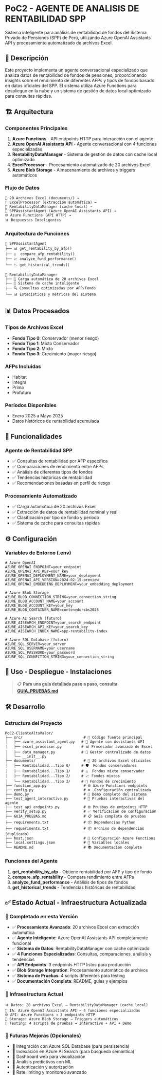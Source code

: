 # PoC2 - AGENTE DE ANALISIS DE RENTABILIDAD SPP

Sistema inteligente para análisis de rentabilidad de fondos del Sistema Privado de Pensiones (SPP) de Perú, utilizando Azure OpenAI Assistants API y procesamiento automatizado de archivos Excel.

## 🎯 Descripción

Este proyecto implementa un agente conversacional especializado que analiza datos de rentabilidad de fondos de pensiones, proporcionando insights sobre el rendimiento de diferentes AFPs y tipos de fondos basado en datos oficiales del SPP. El sistema utiliza Azure Functions para despliegue en la nube y un sistema de gestión de datos local optimizado para consultas rápidas.

## 🏗️ Arquitectura

### Componentes Principales

1. **Azure Functions** - API endpoints HTTP para interacción con el agente
2. **Azure OpenAI Assistants API** - Agente conversacional con 4 funciones especializadas
3. **RentabilityDataManager** - Sistema de gestión de datos con cache local optimizado
4. **ExcelProcessor** - Procesamiento automatizado de 20 archivos Excel
5. **Azure Blob Storage** - Almacenamiento de archivos y triggers automáticos

### Flujo de Datos

```
📁 20 Archivos Excel (documents/) → 
🔄 ExcelProcessor (extracción automática) → 
💾 RentabilityDataManager (cache local) → 
🤖 SPPAssistantAgent (Azure OpenAI Assistants API) → 
🌐 Azure Functions (API HTTP) → 
📊 Respuestas Inteligentes
```

### Arquitectura de Funciones

```
🎯 SPPAssistantAgent
├── 📊 get_rentability_by_afp()
├── ⚖️  compare_afp_rentability()
├── 📈 analyze_fund_performance()
└── 📉 get_historical_trends()

🔧 RentabilityDataManager
├── 📁 Carga automática de 20 archivos Excel
├── 💾 Sistema de cache inteligente
├── 🔍 Consultas optimizadas por AFP/Fondo
└── 📊 Estadísticas y métricas del sistema
```

## 📊 Datos Procesados

### Tipos de Archivos Excel
- **Fondo Tipo 0**: Conservador (menor riesgo)
- **Fondo Tipo 1**: Mixto Conservador
- **Fondo Tipo 2**: Mixto
- **Fondo Tipo 3**: Crecimiento (mayor riesgo)

### AFPs Incluidas
- Habitat
- Integra
- Prima
- Profuturo

### Períodos Disponibles
- Enero 2025 a Mayo 2025
- Datos históricos de rentabilidad acumulada

## 🚀 Funcionalidades

### Agente de Rentabilidad SPP
- ✅ Consultas de rentabilidad por AFP específica
- ✅ Comparaciones de rendimiento entre AFPs
- ✅ Análisis de diferentes tipos de fondos
- ✅ Tendencias históricas de rentabilidad
- ✅ Recomendaciones basadas en perfil de riesgo

### Procesamiento Automatizado
- ✅ Carga automática de 20 archivos Excel
- ✅ Extracción de datos de rentabilidad nominal y real
- ✅ Clasificación por tipo de fondo y período
- ✅ Sistema de cache para consultas rápidas

## ⚙️ Configuración

### Variables de Entorno (.env)

```env
# Azure OpenAI
AZURE_OPENAI_ENDPOINT=your_endpoint
AZURE_OPENAI_API_KEY=your_key
AZURE_OPENAI_DEPLOYMENT_NAME=your_deployment
AZURE_OPENAI_API_VERSION=2024-02-15-preview
AZURE_OPENAI_EMBEDDING_DEPLOYMENT=your_embedding_deployment

# Azure Blob Storage
AZURE_BLOB_CONNECTION_STRING=your_connection_string
AZURE_BLOB_ACCOUNT_NAME=your_account
AZURE_BLOB_ACCOUNT_KEY=your_key
AZURE_BLOB_CONTAINER_NAME=contenedorsbs2025

# Azure AI Search (futuro)
AZURE_AISEARCH_ENDPOINT=your_search_endpoint
AZURE_AISEARCH_API_KEY=your_search_key
AZURE_AISEARCH_INDEX_NAME=spp-rentability-index

# Azure SQL Database (futuro)
AZURE_SQL_SERVER=your_server
AZURE_SQL_USERNAME=your_username
AZURE_SQL_PASSWORD=your_password
AZURE_SQL_CONNECTION_STRING=your_connection_string
```


## 📖 Uso - Despliegue - Instalaciones

> 📋 **Para una guía detallada paso a paso, consulta [GUIA_PRUEBAS.md](GUIA_PRUEBAS.md)**


## 🛠️ Desarrollo

### Estructura del Proyecto

```
PoC2-ClienteAltoValor/
├── src/                            # 🔧 Código fuente principal
│   ├── azure_assistant_agent.py   # 🤖 Agente con Assistants API
│   ├── excel_processor.py         # 📊 Procesador avanzado de Excel
│   ├── data_manager.py            # 💾 Gestor centralizado de datos
│   └── __init__.py
├── documents/                      # 📁 20 archivos Excel oficiales
│   ├── Rentabilidad...Tipo 0/     # 🛡️  Fondos conservadores
│   ├── Rentabilidad...Tipo 1/     # ⚖️  Fondos mixto conservador
│   ├── Rentabilidad...Tipo 2/     # 📈 Fondos mixtos
│   └── Rentabilidad...Tipo 3/     # 🚀 Fondos de crecimiento
├── function_app.py                 # 🌐 Azure Functions endpoints
├── config.py                       # ⚙️  Configuración centralizada
├── demo.py                         # 🎯 Demo completo del sistema
├── test_agent_interactive.py       # 🧪 Pruebas interactivas del agente
├── test_api_endpoints.py           # 🌐 Pruebas de endpoints HTTP
├── verify_setup.py                 # ✅ Verificación de configuración
├── GUIA_PRUEBAS.md                 # 📋 Guía completa de pruebas
├── requirements.txt                # 📦 Dependencias Python
├── requeriments.txt                # 📦 Archivo de dependencias (duplicado)
├── host.json                       # 🔧 Configuración Azure Functions
├── local.settings.json             # 🔐 Variables locales
└── README.md                       # 📚 Documentación completa
```

### Funciones del Agente

1. **get_rentability_by_afp** - Obtiene rentabilidad por AFP y tipo de fondo
2. **compare_afp_rentability** - Compara rendimiento entre AFPs
3. **analyze_fund_performance** - Análisis de tipos de fondos
4. **get_historical_trends** - Tendencias históricas de rentabilidad


## ✅ Estado Actual - Infraestructura Actualizada

### 🎯 Completado en esta Versión
- ✅ **Procesamiento Avanzado**: 20 archivos Excel con extracción automática
- ✅ **Agente Inteligente**: Azure OpenAI Assistants API completamente funcional
- ✅ **Sistema de Datos**: RentabilityDataManager con cache optimizado
- ✅ **4 Funciones Especializadas**: Consultas, comparaciones, análisis y tendencias
- ✅ **API Endpoints**: 3 endpoints HTTP listos para producción
- ✅ **Blob Storage Integration**: Procesamiento automático de archivos
- ✅ **Sistema de Pruebas**: 4 scripts diferentes para testing
- ✅ **Documentación Completa**: README, guías y ejemplos

### 🔧 Infraestructura Actual
```
📊 Datos: 20 archivos Excel → RentabilityDataManager (cache local)
🤖 IA: Azure OpenAI Assistants API → 4 funciones especializadas
🌐 API: Azure Functions → 3 endpoints HTTP
💾 Storage: Azure Blob Storage → Triggers automáticos
🧪 Testing: 4 scripts de pruebas → Interactivo + API + Demo
```

### 🔄 Futuras Mejoras (Opcionales)
- 🔄 Integración con Azure SQL Database (para persistencia)
- 🔄 Indexación en Azure AI Search (para búsqueda semántica)
- 🔄 Dashboard web para visualización
- 🔄 Análisis predictivos con ML
- 🔄 Autenticación y autorización
- 🔄 Rate limiting y monitoreo avanzado


